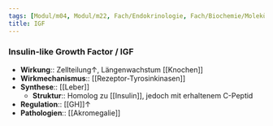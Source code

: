 ```yaml
---
tags: [Modul/m04, Modul/m22, Fach/Endokrinologie, Fach/Biochemie/Molekül]
title: IGF
---
```

### Insulin-like Growth Factor / IGF
- **Wirkung**:: Zellteilung↑, Längenwachstum [[Knochen]]
- **Wirkmechanismus**:: [[Rezeptor-Tyrosinkinasen]]
- **Synthese**:: [[Leber]]
	- **Struktur**:: Homolog zu [[Insulin]], jedoch mit erhaltenem C-Peptid
- **Regulation**:: [[GH]]↑
- **Pathologien**:: [[Akromegalie]]